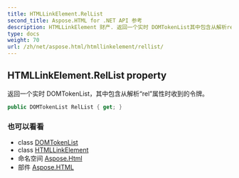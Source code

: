 ```yaml
---
title: HTMLLinkElement.RelList
second_title: Aspose.HTML for .NET API 参考
description: HTMLLinkElement 财产. 返回一个实时 DOMTokenList其中包含从解析rel属性时收到的令牌
type: docs
weight: 70
url: /zh/net/aspose.html/htmllinkelement/rellist/
---
```

## HTMLLinkElement.RelList property

返回一个实时 DOMTokenList，其中包含从解析“rel”属性时收到的令牌。

```csharp
public DOMTokenList RelList { get; }
```

### 也可以看看

* class [DOMTokenList](../../../aspose.html.collections/domtokenlist/)
* class [HTMLLinkElement](../)
* 命名空间 [Aspose.Html](../../htmllinkelement/)
* 部件 [Aspose.HTML](../../../)


